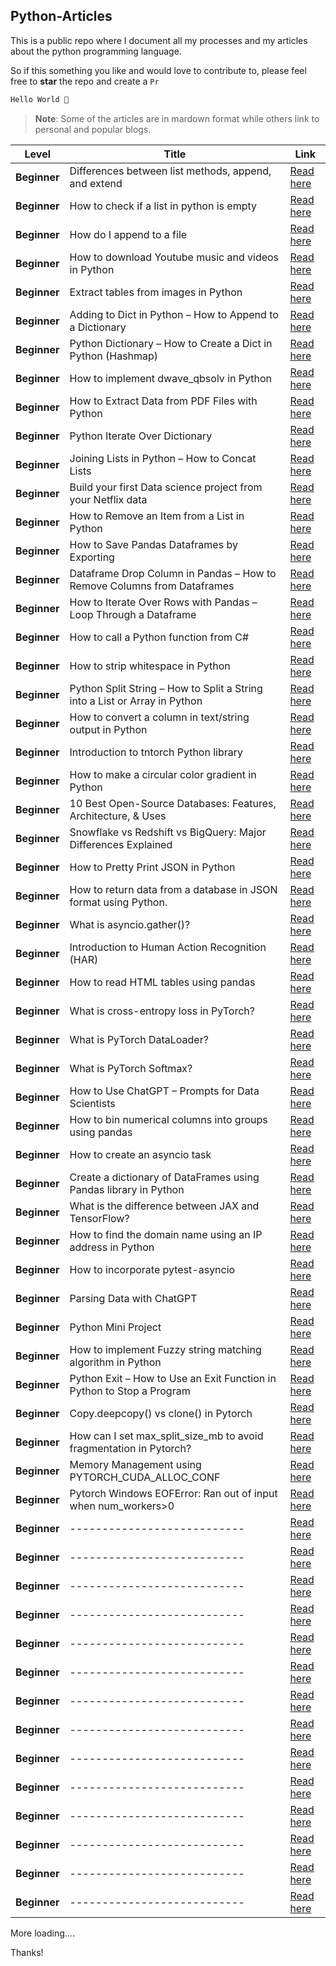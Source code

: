## Python-Articles

This is a public repo where I document all my processes and my articles about the python programming language.

So if this something you like and would love to contribute to, please feel free to **star** the repo and create a `Pr`

```python
Hello World 👋
```

> **Note**: Some of the articles are in mardown format while others link to personal and popular blogs.



|  Level           | Title                                                  |     Link                   |
|------------------|--------------------------------------------------------|----------------------------|
|**Beginner**      | Differences between list methods, append, and extend  | [Read here](https://github.com/zenUnicorn/Python-Articles/blob/main/Differences-between-list-methods-append-and-extend.md)   |
|**Beginner**  | How to check if a list in python is empty     |  [Read here](https://github.com/zenUnicorn/Python-Articles/blob/main/How-to-check-if-a-list-in-python-is-empty.md)                                      |
|**Beginner**        | How do I append to a file   |[Read here](https://github.com/zenUnicorn/Python-Articles/blob/main/how-d-i-append-to-a-file.md)         |
|**Beginner**        | How to download Youtube music and videos in Python   |[Read here](https://shittuolumide.hashnode.dev/how-to-download-youtube-music-and-videos-with-python)         |
|**Beginner**        |  Extract tables from images in Python    |[Read here](https://iamholumeedey007.medium.com/extract-tables-from-images-in-python-ae26a76ba29c)         |
|**Beginner**        | Adding to Dict in Python – How to Append to a Dictionary    |[Read here](https://www.freecodecamp.org/news/add-to-dict-in-python/)         |
|**Beginner**        | Python Dictionary – How to Create a Dict in Python (Hashmap)   |[Read here](https://www.freecodecamp.org/news/python-dictionary-how-to-create-a-dict-in-python/)         |
|**Beginner**        | How to implement dwave_qbsolv in Python    |[Read here](https://www.educative.io/answers/how-to-implement-dwaveqbsolv-in-python)         |
|**Beginner**        | How to Extract Data from PDF Files with Python  |[Read here](https://www.freecodecamp.org/news/extract-data-from-pdf-files-with-python/)         |
|**Beginner**        | Python Iterate Over Dictionary    |[Read here](https://www.freecodecamp.org/news/python-iterate-over-dictionary-how-to-loop-through-a-dict/)         |
|**Beginner**        | Joining Lists in Python – How to Concat Lists    |[Read here](https://www.freecodecamp.org/news/joining-lists-in-python-how-to-concat-lists/)         |
|**Beginner**        | Build your first Data science project from your Netflix data   |[Read here](https://iamholumeedey007.medium.com/build-your-first-data-science-project-from-your-netflix-data-ba3f89ce83e)         |
|**Beginner**        | How to Remove an Item from a List in Python    |[Read here](https://www.freecodecamp.org/news/python-remove-from-list-how-to-remove-an-item-from-a-list-in-python-2/)         |
|**Beginner**        | How to Save Pandas Dataframes by Exporting    |[Read here](https://www.freecodecamp.org/news/dataframe-to-csv-how-to-save-pandas-dataframes-by-exporting/)
|**Beginner**        | Dataframe Drop Column in Pandas – How to Remove Columns from Dataframes    |[Read here](https://www.freecodecamp.org/news/dataframe-drop-column-in-pandas-how-to-remove-columns-from-dataframes/)         |
|**Beginner**        | How to Iterate Over Rows with Pandas – Loop Through a Dataframe    |[Read here](https://www.freecodecamp.org/news/how-to-iterate-over-rows-with-pandas-loop-through-a-dataframe)         |
|**Beginner**        | How to call a Python function from C#    |[Read here](https://www.educative.io/answers/how-to-call-a-python-function-from-c-sharp)         |
|**Beginner**        | How to strip whitespace in Python    |[Read here](https://www.educative.io/answers/how-to-strip-whitespace-in-python)         |
|**Beginner**        | Python Split String – How to Split a String into a List or Array in Python    |[Read here](https://www.freecodecamp.org/news/python-split-string-how-to-split-a-string-into-a-list-or-array-in-python/)         |
|**Beginner**        | How to convert a column in text/string output in Python    |[Read here](https://www.educative.io/answers/how-to-convert-a-column-in-text-string-output-in-python)         |
|**Beginner**        | Introduction to tntorch Python library    |[Read here](https://www.educative.io/answers/introduction-to-tntorch-python-library)         |
|**Beginner**        | How to make a circular color gradient in Python    |[Read here](https://www.educative.io/answers/how-to-make-a-circular-color-gradient-in-python)         |
|**Beginner**        | 10 Best Open-Source Databases: Features, Architecture, & Uses    |[Read here](https://estuary.dev/best-open-source-databases/)         |
|**Beginner**        | Snowflake vs Redshift vs BigQuery: Major Differences Explained    |[Read here](https://estuary.dev/snowflake-vs-redshift-vs-bigquery/)         |
|**Beginner**        | How to Pretty Print JSON in Python    |[Read here](https://www.freecodecamp.org/news/how-to-pretty-print-json-in-python/)         |
|**Beginner**        | How to return data from a database in JSON format using Python.    |[Read here](https://www.educative.io/answers/how-to-return-data-from-a-database-in-json-format-using-python)         |
|**Beginner**        | What is asyncio.gather()?    |[Read here](https://www.educative.io/answers/what-is-asynciogather)         |
|**Beginner**        | Introduction to Human Action Recognition (HAR)    |[Read here](https://heartbeat.comet.ml/human-action-recognition-har-300a28b01b13)         |
|**Beginner**        | How to read HTML tables using pandas    |[Read here](https://www.educative.io/answers/how-to-read-html-tables-using-pandas)         |
|**Beginner**        | What is cross-entropy loss in PyTorch?    |[Read here](https://www.educative.io/answers/what-is-cross-entropy-loss-in-pytorch)         |
|**Beginner**        | What is PyTorch DataLoader?    |[Read here](https://www.educative.io/answers/what-is-pytorch-dataloader)         |
|**Beginner**        | What is PyTorch Softmax?    |[Read here](https://www.educative.io/answers/what-is-pytorch-softmax)         |
|**Beginner**        | How to Use ChatGPT – Prompts for Data Scientists    |[Read here](https://www.freecodecamp.org/news/how-to-use-chatgpt-for-data-scientists/)         |
|**Beginner**        | How to bin numerical columns into groups using pandas    |[Read here](https://www.educative.io/answers/how-to-bin-numerical-columns-into-groups-using-pandas)         |
|**Beginner**        | How to create an asyncio task    |[Read here](https://www.educative.io/answers/how-to-create-an-asyncio-task)         |
|**Beginner**        | Create a dictionary of DataFrames using Pandas library in Python |[Read here](https://algoideas.com/create-a-dictionary-of-dataframes-using-pandas-library-in-python-explained/)         |
|**Beginner**        | What is the difference between JAX and TensorFlow?    |[Read here](https://www.educative.io/answers/what-is-the-difference-between-jax-and-tensorflow)         |
|**Beginner**        | How to find the domain name using an IP address in Python    |[Read here](https://www.educative.io/answers/how-to-find-the-domain-name-using-an-ip-address-in-python)         |
|**Beginner**        | How to incorporate pytest-asyncio   |[Read here](https://www.educative.io/answers/how-to-incorporate-pytest-asyncio)         |
|**Beginner**        | Parsing Data with ChatGPT |[Read here](https://saturncloud.io/blog/parsing-data-with-chatgpt/)         |
|**Beginner**        | Python Mini Project    |[Read here](https://dev.to/shittu_olumide_/python-mini-projects-51d)         |
|**Beginner**        | How to implement Fuzzy string matching algorithm in Python    |[Read here](https://algoideas.com/how-to-implement-fuzzy-string-matching-algorithm-in-python/)         |
|**Beginner**        | Python Exit – How to Use an Exit Function in Python to Stop a Program    |[Read here](https://www.freecodecamp.org/news/python-exit-how-to-use-an-exit-function-in-python-to-stop-a-program/)         |
|**Beginner**        | Copy.deepcopy() vs clone() in Pytorch    |[Read here](https://dev.to/shittu_olumide_/copydeepcopy-vs-clone-in-pytorch-455b)         |
|**Beginner**        | How can I set max_split_size_mb to avoid fragmentation in Pytorch? |[Read here](https://iamholumeedey007.medium.com/how-can-i-set-max-split-size-mb-to-avoid-fragmentation-in-pytorch-ff0a6c641098)         |
|**Beginner**        | Memory Management using PYTORCH_CUDA_ALLOC_CONF    |[Read here](https://iamholumeedey007.medium.com/memory-management-using-pytorch-cuda-alloc-conf-dabe7adec130)         |
|**Beginner**        | Pytorch Windows EOFError: Ran out of input when num_workers>0    |[Read here]()         |
|**Beginner**        | ---------------------------    |[Read here]()         |
|**Beginner**        | ---------------------------    |[Read here]()         |
|**Beginner**        | ---------------------------    |[Read here]()         |
|**Beginner**        | ---------------------------    |[Read here]()         |
|**Beginner**        | ---------------------------    |[Read here]()         |
|**Beginner**        | ---------------------------    |[Read here]()         |
|**Beginner**        | ---------------------------    |[Read here]()         |
|**Beginner**        | ---------------------------    |[Read here]()         |
|**Beginner**        | ---------------------------    |[Read here]()         |
|**Beginner**        | ---------------------------    |[Read here]()         |
|**Beginner**        | ---------------------------    |[Read here]()         |
|**Beginner**        | ---------------------------    |[Read here]()         |
|**Beginner**        | ---------------------------    |[Read here]()         |
|**Beginner**        | ---------------------------    |[Read here]()         |






More loading....

Thanks!
